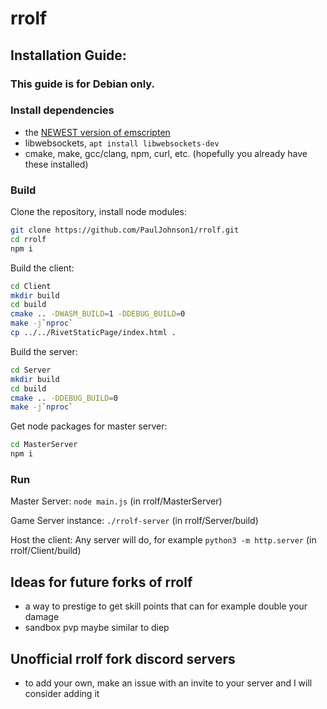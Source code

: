 # rrolf
## Installation Guide: 

### This guide is for Debian only.
### Install dependencies
- the [NEWEST version of emscripten](https://emscripten.org/docs/getting_started/downloads.html)
- libwebsockets, ``apt install libwebsockets-dev``
- cmake, make, gcc/clang, npm, curl, etc. (hopefully you already have these installed)

### Build
Clone the repository, install node modules:

```sh
git clone https://github.com/PaulJohnson1/rrolf.git
cd rrolf
npm i
```

Build the client:

```sh
cd Client
mkdir build
cd build
cmake .. -DWASM_BUILD=1 -DDEBUG_BUILD=0
make -j`nproc`
cp ../../RivetStaticPage/index.html .
```

Build the server:
```sh
cd Server
mkdir build
cd build
cmake .. -DDEBUG_BUILD=0
make -j`nproc`
```

Get node packages for master server:
```sh
cd MasterServer
npm i
```
### Run

Master Server: ``node main.js`` (in rrolf/MasterServer)

Game Server instance: ``./rrolf-server`` (in rrolf/Server/build)

Host the client: Any server will do, for example ``python3 -m http.server`` (in rrolf/Client/build)

## Ideas for future forks of rrolf
- a way to prestige to get skill points that can for example double your damage
- sandbox pvp maybe similar to diep

## Unofficial rrolf fork discord servers
- to add your own, make an issue with an invite to your server and I will consider adding it

